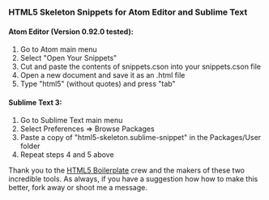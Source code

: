 ### HTML5 Skeleton Snippets for Atom Editor and Sublime Text

#### Atom Editor (Version 0.92.0 tested):
1. Go to Atom main menu
2. Select "Open Your Snippets"
3. Cut and paste the contents of snippets.cson into your snippets.cson file
4. Open a new document and save it as an .html file
5. Type "html5" (without quotes) and press "tab"

#### Sublime Text 3:
1. Go to Sublime Text main menu
2. Select Preferences => Browse Packages
3. Paste a copy of "html5-skeleton.sublime-snippet" in the Packages/User folder
4. Repeat steps 4 and 5 above

Thank you to the [HTML5 Boilerplate](https://github.com/h5bp/html5-boilerplate) crew and the makers of these two incredible tools. As always, if you have a suggestion how how to make this better, fork away or shoot me a message.